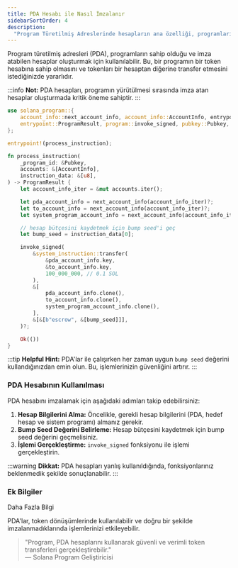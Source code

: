 ```yaml
---
title: PDA Hesabı ile Nasıl İmzalanır
sidebarSortOrder: 4
description:
  "Program Türetilmiş Adreslerinde hesapların ana özelliği, programların bu hesapları kullanarak imza atabilmesidir. Solana'da PDA hesapları ile nasıl imzalanacağını öğrenin."
---
```


Program türetilmiş adresleri (PDA), programların sahip olduğu ve imza atabilen hesaplar oluşturmak için kullanılabilir. Bu, bir programın bir token hesabına sahip olmasını ve tokenları bir hesaptan diğerine transfer etmesini istediğinizde yararlıdır.

:::info
**Not:** PDA hesapları, programın yürütülmesi sırasında imza atan hesaplar oluşturmada kritik öneme sahiptir.
:::

```rust filename="sign-with-pda.rs" {22-34}
use solana_program::{
    account_info::next_account_info, account_info::AccountInfo, entrypoint,
    entrypoint::ProgramResult, program::invoke_signed, pubkey::Pubkey, system_instruction,
};

entrypoint!(process_instruction);

fn process_instruction(
    _program_id: &Pubkey,
    accounts: &[AccountInfo],
    instruction_data: &[u8],
) -> ProgramResult {
    let account_info_iter = &mut accounts.iter();

    let pda_account_info = next_account_info(account_info_iter)?;
    let to_account_info = next_account_info(account_info_iter)?;
    let system_program_account_info = next_account_info(account_info_iter)?;

    // hesap bütçesini kaydetmek için bump seed'i geç
    let bump_seed = instruction_data[0];

    invoke_signed(
        &system_instruction::transfer(
            &pda_account_info.key,
            &to_account_info.key,
            100_000_000, // 0.1 SOL
        ),
        &[
            pda_account_info.clone(),
            to_account_info.clone(),
            system_program_account_info.clone(),
        ],
        &[&[b"escrow", &[bump_seed]]],
    )?;

    Ok(())
}
```

:::tip
**Helpful Hint:** PDA'lar ile çalışırken her zaman uygun `bump seed` değerini kullandığınızdan emin olun. Bu, işlemlerinizin güvenliğini artırır.
:::

### PDA Hesabının Kullanılması

PDA hesabını imzalamak için aşağıdaki adımları takip edebilirsiniz:

1. **Hesap Bilgilerini Alma:** Öncelikle, gerekli hesap bilgilerini (PDA, hedef hesap ve sistem programı) almanız gerekir.
2. **Bump Seed Değerini Belirleme:** Hesap bütçesini kaydetmek için bump seed değerini geçmelisiniz.
3. **İşlemi Gerçekleştirme:** `invoke_signed` fonksiyonu ile işlemi gerçekleştirin.

:::warning
**Dikkat:** PDA hesapları yanlış kullanıldığında, fonksiyonlarınız beklenmedik şekilde sonuçlanabilir.
:::

### Ek Bilgiler


Daha Fazla Bilgi

PDA'lar, token dönüşümlerinde kullanılabilir ve doğru bir şekilde imzalanmadıklarında işlemlerinizi etkileyebilir.



> "Program, PDA hesaplarını kullanarak güvenli ve verimli token transferleri gerçekleştirebilir."  
> — Solana Program Geliştiricisi